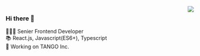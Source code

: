 <!--
<img align='right' src="https://github-readme-stats.vercel.app/api?username=Dev-Jeromebaek&show_icons=true">
-->
<img align='right' src="https://github-readme-stats.vercel.app/api?username=Dev-Jeromebaek&include_all_commits=true">

### Hi there 👋

🧑🏻‍💻 Senier Frontend Developer <br>
📚 React.js, Javascript(ES6+), Typescript <br>
🚀 Working on TANGO Inc.


<!--
🧑🏻‍💻 Senier Frontend Developer <br>
📚 React.js, Javascript(ES6+), Typescript <br> 
🚀 Working on @TANGO Inc.

<br><br>

<img align='right' src="https://github-readme-stats.vercel.app/api/top-langs/?username=Dev-Jeromebaek&layout=compact">
<img align='left' src="https://github-readme-stats.vercel.app/api?username=Dev-Jeromebaek&include_all_commits=true">
-->
<!-- 🚀 **Current** [SpaceONE Console](https://github.com/spaceone-dev/console) -->

<!--
**Dev-Jeromebaek/Dev-Jeromebaek** is a ✨ _special_ ✨ repository because its `README.md` (this file) appears on your GitHub profile.

Here are some ideas to get you started:

- 🔭 I’m currently working on ...
- 🌱 I’m currently learning ...
- 👯 I’m looking to collaborate on ...
- 🤔 I’m looking for help with ...
- 💬 Ask me about ...
- 📫 How to reach me: ...
- 😄 Pronouns: ...
- ⚡ Fun fact: ...
-->

